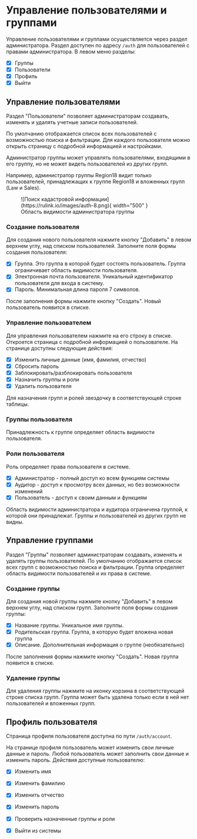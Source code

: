 ﻿# Управление пользователями и группами
Управление пользователями и группами осуществляется через раздел администратора. Раздел доступен по адресу `/auth` для пользователей с правами администратора.
В левом меню разделы:
- [x] Группы
- [x] Пользователи
- [x] Профиль
- [x] Выйти

## Управление пользователями
Раздел "Пользователи" позволяет администраторам создавать, изменять и удалять учетные записи пользователей.

По умолчанию отображается список всех пользователей с возможностью поиска и фильтрации.
Для каждого пользователя можно открыть страницу с подробной информацией и настройками.

Администратор группы может управлять пользователями, входящими в его группу, но не может видеть пользователей из других групп.

Например, администратор группы Region18 видит только пользователей, принадлежащих к группе Region18 и вложенных групп (Law и Sales).
<figure markdown="span">
  ![Поиск кадастровой информации](https://rulink.io/images/auth-8.png){ width="500" }
  <figcaption>Область видимости администратора группы</figcaption>
</figure>

### Создание пользователя
Для создания нового пользователя нажмите кнопку "Добавить" в левом верхнем углу, над списком пользователей.
Заполните поля формы создания пользователя:
- [x] Группа. Это группа в которой будет состоять пользователь. Группа ограничивает область видимости пользователя.
- [x] Электронная почта пользователя. Уникальный идентификатор пользователя для входа в систему.
- [x] Пароль. Минимальная длина пароля 7 символов.

После заполнения формы нажмите кнопку "Создать". Новый пользователь появится в списке.

### Управление пользователем
Для управления пользователем нажмите на его строку в списке. Откроется страница с подробной информацией о пользователе.
На странице доступны следующие действия:
- [x] Изменить личные данные (имя, фамилия, отчество)
- [x] Сбросить пароль
- [x] Заблокировать/разблокировать пользователя
- [x] Назначить группы и роли
- [x] Удалить пользователя

Для назначения групп и ролей звездочку в соответствующей строке таблицы.

### Группы пользователя
Принадлежность к группе определяет область видимости пользователя.

### Роли пользователя
Роль определяет права пользователя в системе.
- [x] Администратор - полный доступ ко всем функциям системы
- [x] Аудитор - доступ к просмотру всех данных, но без возможности изменений
- [x] Пользователь - доступ к своим данным и функциям

Область видимости администратора и аудитора ограничена группой, к которой они принадлежат. Группы и пользователей из других групп не видны.

## Управление группами
Раздел "Группы" позволяет администраторам создавать, изменять и удалять группы пользователей.
По умолчанию отображается список всех групп с возможностью поиска и фильтрации.
Группа определяет область видимости пользователей и их права в системе.

### Создание группы
Для создания новой группы нажмите кнопку "Добавить" в левом верхнем углу, над списком групп.
Заполните поля формы создания группы:
- [x] Название группы. Уникальное имя группы.
- [x] Родительская группа. Группа, в которую будет вложена новая группа
- [x] Описание. Дополнительная информация о группе (необязательно)

После заполнения формы нажмите кнопку "Создать". Новая группа появится в списке.

### Удаление группы
Для удаления группы нажмите на иконку корзина в соответствующей строке списка групп.
Группа может быть удалена только если в ней нет пользователей и вложенных групп.

## Профиль пользователя
Страница профиля пользователя доступна по пути `/auth/account`.

На странице профиля пользователь может изменить свои личные данные и пароль. 
Любой пользователь может заполнить свои данные и изменить пароль.
Действия доступные пользователю:
- [x] Изменить имя
- [x] Изменить фамилию
- [x] Изменить отчество
- [x] Изменить пароль
- [x] Проверить назначенные группы и роли
- [x] Выйти из системы

